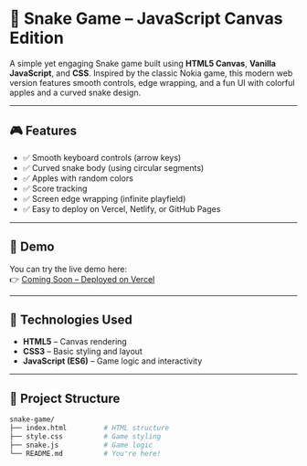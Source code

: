 # 🐍 Snake Game – JavaScript Canvas Edition

A simple yet engaging Snake game built using **HTML5 Canvas**, **Vanilla JavaScript**, and **CSS**. Inspired by the classic Nokia game, this modern web version features smooth controls, edge wrapping, and a fun UI with colorful apples and a curved snake design.

---

## 🎮 Features

- ✅ Smooth keyboard controls (arrow keys)
- ✅ Curved snake body (using circular segments)
- ✅ Apples with random colors
- ✅ Score tracking
- ✅ Screen edge wrapping (infinite playfield)
- ✅ Easy to deploy on Vercel, Netlify, or GitHub Pages

---

## 🚀 Demo

You can try the live demo here:  
👉 [Coming Soon – Deployed on Vercel](https://your-vercel-url.vercel.app)

---

## 🧰 Technologies Used

- **HTML5** – Canvas rendering
- **CSS3** – Basic styling and layout
- **JavaScript (ES6)** – Game logic and interactivity

---

## 📁 Project Structure

```bash
snake-game/
├── index.html         # HTML structure
├── style.css          # Game styling
├── snake.js           # Game logic
└── README.md          # You're here!
